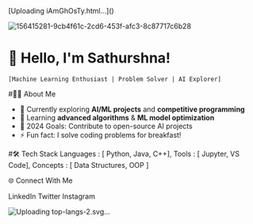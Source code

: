 

<!---
sathurshna/sathurshna is a ✨ special ✨ repository because its `README.md` (this file) appears on your GitHub profile.
You can click the Preview link to take a look at your changes.
--->[Uploading iAmGhOsTy.html…]()

![156415281-9cb4f61c-2cd6-453f-afc3-8c87717c6b28](https://github.com/user-attachments/assets/4fad5d1d-6350-4bac-9217-0b146acbb5a8)

# 💫 Hello, I'm Sathurshna! 
    [Machine Learning Enthusiast | Problem Solver | AI Explorer]

#👩‍💻 About Me
- 🔭 Currently exploring **AI/ML projects** and **competitive programming**
- 🌱 Learning **advanced algorithms** & **ML model optimization**
- 🎯 2024 Goals: Contribute to open-source AI projects
- ⚡ Fun fact: I solve coding problems for breakfast!

#🛠️ Tech Stack
     Languages : [ Python, Java, C++],
     Tools     : [ Jupyter, VS Code],
     Concepts  : [ Data Structures, OOP ]

  🌐 Connect With Me

LinkedIn 
Twitter
Instagram



![Uploading top-langs-2.svg…]()



